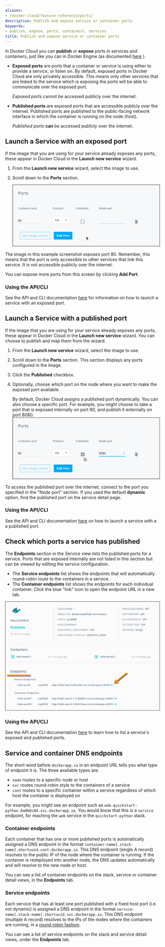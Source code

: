 ```yaml
---
aliases:
- /docker-cloud/feature-reference/ports/
description: Publish and expose service or container ports
keywords:
- publish, expose, ports, containers, services
title: Publish and expose service or container ports
---
```


In Docker Cloud you can **publish** or **expose** ports in services and
containers, just like you can in Docker Engine (as documented
[here](/reference/run/#expose-incoming-ports) ).

* **Exposed ports** are ports that a container or service is using either to
provide a service, or listen on. By default, exposed ports in Docker Cloud are
only privately accessible. This means only other services that are linked to
the service which is exposing the ports will be able to communicate over the
exposed port.

    *Exposed ports* cannot be accessed publicly over the internet.

* **Published ports** are exposed ports that are accessible publicly over the internet. Published ports are published to the public-facing network interface in which the container is running on the node (host).

    *Published ports* **can** be accessed publicly over the internet.

## Launch a Service with an exposed port

If the image that you are using for your service already exposes any ports, these appear in Docker Cloud in the **Launch new service** wizard.

1. From the **Launch new service** wizard, select the image to use.
2. Scroll down to the **Ports** section.

    ![](images/exposing-port.png)

The image in this example screenshot *exposes* port 80. Remember, this means
that the port is only accessible to other services that link this service. It
is not accessible publicly over the internet.

You can expose more ports from this screen by clicking **Add Port**.

### Using the API/CLI

See the API and CLI documentation [here](/apidocs/docker-cloud.md#service) for
information on how to launch a service with an exposed port.

## Launch a Service with a published port

If the image that you are using for your service already exposes any ports,
these appear in Docker Cloud in the **Launch new service** wizard. You can
choose to publish and map them from the wizard.

1. From the **Launch new service** wizard, select the image to use.
2. Scroll down to the **Ports** section.
    This section displays any ports configured in the image.
4. Click the **Published** checkbox.
5. Optionally, choose which port on the node where you want to make the exposed port available.

    By default, Docker Cloud assigns a published port dynamically. You can also
    choose a specific port. For example, you might choose to take a port that is
    exposed internally on port 80, and publish it externally on port 8080.
    ![](images/publishing-port.png)

To access the published port over the internet, connect to the port you
specified in the "Node port" section. If you used the default **dynamic**
option, find the published port on the service detail page.

### Using the API/CLI

See the API and CLI documentation [here](/apidocs/docker-cloud.md#service) on
how to launch a service with a a published port.


## Check which ports a service has published

The **Endpoints** section in the Service view lists the published ports for a service. Ports that are exposed internally are not listed in this section but can be viewed by editing the service configuration.

* The **Service endpoints** list shows the endpoints that will automatically round-robin route to the containers in a service.
* The **Container endpoints** list shows the endpoints for each individual container. Click the blue "link" icon to open the endpoint URL in a new tab.

<!--  DCUI-741
Ports that are exposed internally display with a closed (locked) padlock
icon and published ports (that are exposed to the internet) show an open
(unlocked) padlock icon.

* Exposed ports are listed as as **container port/protocol**
* Published ports are listed as **node port**->**container port/protocol** -->

![](images/ports-published.png)

### Using the API/CLI

See the API and CLI documentation [here](/apidocs/docker-cloud.md#service) to learn how to list a service's exposed and published ports.

## Service and container DNS endpoints

The short word before `dockerapp.io` in an endpoint URL tells you what type of endpoint it is. The three available types are:

* `node` routes to a specific node or host
* `svc` routes round-robin style to the containers of a service
* `cont` routes to a specific container within a service regardless of which host the container is deployed on

For example, you might see an endpoint such as `web.quickstart-python.0a0b0c0d.svc.dockerapp.io`. You would know that this is a `service` endpoint, for reaching the `web` service in the `quickstart-python` stack.

### Container endpoints

Each container that has one or more published ports is automatically assigned a
DNS endpoint in the format
`container-name[.stack-name].shortuuid.cont.dockerapp.io`. This DNS endpoint
(single A record) resolves to the public IP of the node where the container is
running. If the container is redeployed into another node, the DNS updates
automatically and will resolve to the new node or host.

You can see a list of container endpoints on the stack, service or container
detail views, in the **Endpoints** tab.

### Service endpoints

Each service that has at least one port published with a fixed host port (i.e.
not dynamic) is assigned a DNS endpoint in the format
`service-name[.stack-name].shortuuid.svc.dockerapp.io`. This DNS endpoint
(multiple A record) resolves to the IPs of the nodes where the containers are
running, in a [round-robin
fashion](https://en.wikipedia.org/wiki/Round-robin_DNS).

You can see a list of service endpoints on the stack and service detail views, under the **Endpoints** tab.
